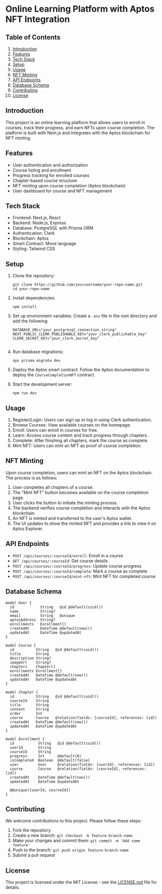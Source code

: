 # Online Learning Platform with Aptos NFT Integration

## Table of Contents
1. [Introduction](#introduction)
2. [Features](#features)
3. [Tech Stack](#tech-stack)
4. [Setup](#setup)
5. [Usage](#usage)
6. [NFT Minting](#nft-minting)
7. [API Endpoints](#api-endpoints)
8. [Database Schema](#database-schema)
9. [Contributing](#contributing)
10. [License](#license)

## Introduction
This project is an online learning platform that allows users to enroll in courses, track their progress, and earn NFTs upon course completion. The platform is built with Next.js and integrates with the Aptos blockchain for NFT minting.

## Features
- User authentication and authorization
- Course listing and enrollment
- Progress tracking for enrolled courses
- Chapter-based course structure
- NFT minting upon course completion (Aptos blockchain)
- User dashboard for course and NFT management

## Tech Stack
- Frontend: Next.js, React
- Backend: Node.js, Express
- Database: PostgreSQL with Prisma ORM
- Authentication: Clerk
- Blockchain: Aptos
- Smart Contract: Move language
- Styling: Tailwind CSS

## Setup
1. Clone the repository:
   ```
   git clone https://github.com/yourusername/your-repo-name.git
   cd your-repo-name
   ```

2. Install dependencies:
   ```
   npm install
   ```

3. Set up environment variables:
   Create a `.env` file in the root directory and add the following:
   ```
   DATABASE_URL="your_postgresql_connection_string"
   NEXT_PUBLIC_CLERK_PUBLISHABLE_KEY="your_clerk_publishable_key"
   CLERK_SECRET_KEY="your_clerk_secret_key"
 
   ```

4. Run database migrations:
   ```
   npx prisma migrate dev
   ```

5. Deploy the Aptos smart contract:
   Follow the Aptos documentation to deploy the `CourseCompletionNFT` contract.

6. Start the development server:
   ```
   npm run dev
   ```

## Usage
1. Register/Login: Users can sign up or log in using Clerk authentication.
2. Browse Courses: View available courses on the homepage.
3. Enroll: Users can enroll in courses for free.
4. Learn: Access course content and track progress through chapters.
5. Complete: After finishing all chapters, mark the course as complete.
6. Mint NFT: Users can mint an NFT as proof of course completion.

## NFT Minting
Upon course completion, users can mint an NFT on the Aptos blockchain. The process is as follows:
1. User completes all chapters of a course.
2. The "Mint NFT" button becomes available on the course completion page.
3. User clicks the button to initiate the minting process.
4. The backend verifies course completion and interacts with the Aptos blockchain.
5. An NFT is minted and transferred to the user's Aptos wallet.
6. The UI updates to show the minted NFT and provides a link to view it on Aptos Explorer.

## API Endpoints
- `POST /api/courses/:courseId/enroll`: Enroll in a course
- `GET /api/courses/:courseId`: Get course details
- `POST /api/courses/:courseId/progress`: Update course progress
- `POST /api/courses/:courseId/complete`: Mark a course as complete
- `POST /api/courses/:courseId/mint-nft`: Mint NFT for completed course

## Database Schema
```prisma
model User {
  id            String   @id @default(cuid())
  name          String?
  email         String   @unique
  aptosAddress  String?
  enrollments   Enrollment[]
  createdAt     DateTime @default(now())
  updatedAt     DateTime @updatedAt
}

model Course {
  id          String   @id @default(cuid())
  title       String
  description String?
  imageUrl    String?
  chapters    Chapter[]
  enrollments Enrollment[]
  createdAt   DateTime @default(now())
  updatedAt   DateTime @updatedAt
}

model Chapter {
  id          String   @id @default(cuid())
  courseId    String
  title       String
  content     String
  order       Int
  course      Course   @relation(fields: [courseId], references: [id])
  createdAt   DateTime @default(now())
  updatedAt   DateTime @updatedAt
}

model Enrollment {
  id           String   @id @default(cuid())
  userId       String
  courseId     String
  progress     Int      @default(0)
  isCompleted  Boolean  @default(false)
  user         User     @relation(fields: [userId], references: [id])
  course       Course   @relation(fields: [courseId], references: [id])
  createdAt    DateTime @default(now())
  updatedAt    DateTime @updatedAt

  @@unique([userId, courseId])
}
```

## Contributing
We welcome contributions to this project. Please follow these steps:
1. Fork the repository
2. Create a new branch: `git checkout -b feature-branch-name`
3. Make your changes and commit them: `git commit -m 'Add some feature'`
4. Push to the branch: `git push origin feature-branch-name`
5. Submit a pull request

## License
This project is licensed under the MIT License - see the [LICENSE.md](LICENSE.md) file for details.